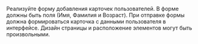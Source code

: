 Реализуйте форму добавления карточек пользователей. В форме должны быть поля (Имя, Фамилия и Возраст). 
При отправке формы должна формироваться карточка с данными пользователя в интерфейсе. 
Дизайн страницы и расположение элементов могут быть произвольными.
